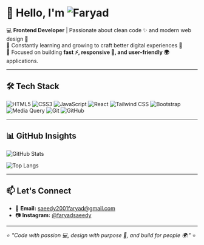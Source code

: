 
# 👋 Hello, I'm ![Faryad](https://readme-typing-svg.demolab.com?font=Roboto&size=40&pause=1000&color=FF6F61&center=true&width=500&height=60&lines=Faryad+%F0%9F%92%BB+%F0%9F%9A%80+%F0%9F%8C%8D+%F0%9F%8E%A8+%E2%9C%A8)

💻 **Frontend Developer** | Passionate about clean code ✨ and modern web design 🎨  
🌱 Constantly learning and growing to craft better digital experiences 🚀  
🎯 Focused on building **fast ⚡, responsive 📱, and user-friendly 🌍** applications.  

---

## 🛠 Tech Stack
![HTML5](https://img.shields.io/badge/HTML5-E34F26?style=for-the-badge&logo=html5&logoColor=white) 
![CSS3](https://img.shields.io/badge/CSS3-1572B6?style=for-the-badge&logo=css3&logoColor=white) 
![JavaScript](https://img.shields.io/badge/JavaScript-F7DF1E?style=for-the-badge&logo=javascript&logoColor=black) 
![React](https://img.shields.io/badge/React-61DAFB?style=for-the-badge&logo=react&logoColor=black) 
![Tailwind CSS](https://img.shields.io/badge/Tailwind_CSS-06B6D4?style=for-the-badge&logo=tailwind-css&logoColor=white) 
![Bootstrap](https://img.shields.io/badge/Bootstrap-7952B3?style=for-the-badge&logo=bootstrap&logoColor=white) 
![Media Query](https://img.shields.io/badge/Media_Query-FF6F61?style=for-the-badge&logo=css3&logoColor=white) 
![Git](https://img.shields.io/badge/Git-F05032?style=for-the-badge&logo=git&logoColor=white) 
![GitHub](https://img.shields.io/badge/GitHub-181717?style=for-the-badge&logo=github&logoColor=white)  

---

## 📊 GitHub Insights
![GitHub Stats](https://github-readme-stats.vercel.app/api?username=faryadsaeedy&show_icons=true&theme=tokyonight&hide_border=true)  

![Top Langs](https://github-readme-stats.vercel.app/api/top-langs/?username=faryadsaeedy&layout=compact&theme=tokyonight&hide_border=true)  

---

## 📫 Let's Connect
- 📧 **Email:** saeedy2001faryad@gmail.com  
- 📷 **Instagram:** [@faryadsaeedy](https://instagram.com/faryadsaeedy)  

---

⭐ *"Code with passion 💻, design with purpose 🎨, and build for people 🌍."* ⭐
